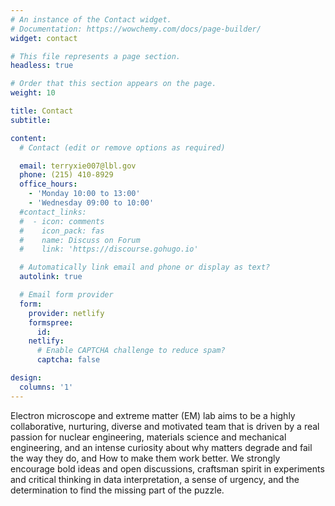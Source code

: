 ```yaml
---
# An instance of the Contact widget.
# Documentation: https://wowchemy.com/docs/page-builder/
widget: contact

# This file represents a page section.
headless: true

# Order that this section appears on the page.
weight: 10

title: Contact
subtitle:

content:
  # Contact (edit or remove options as required)

  email: terryxie007@lbl.gov
  phone: (215) 410-8929
  office_hours:
    - 'Monday 10:00 to 13:00'
    - 'Wednesday 09:00 to 10:00'
  #contact_links:
  #  - icon: comments
  #    icon_pack: fas
  #    name: Discuss on Forum
  #    link: 'https://discourse.gohugo.io'

  # Automatically link email and phone or display as text?
  autolink: true

  # Email form provider
  form:
    provider: netlify
    formspree:
      id:
    netlify:
      # Enable CAPTCHA challenge to reduce spam?
      captcha: false

design:
  columns: '1'
---
```


Electron microscope and extreme matter (EM) lab aims to be a highly collaborative, nurturing, diverse and motivated team that is driven by a real passion for nuclear engineering, materials science and mechanical engineering, and an intense curiosity about why matters degrade and fail the way they do, and How to make them work better. We strongly encourage bold ideas and open discussions, craftsman spirit in experiments and critical thinking in data interpretation, a sense of urgency, and the determination to find the missing part of the puzzle.
